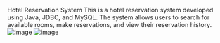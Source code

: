 Hotel Reservation System
This is a hotel reservation system developed using Java, JDBC, and MySQL. The system allows users to search for available rooms, make reservations, and view their reservation history.
![image](https://github.com/PriyanshuRaghav2/Hotel-Reservation-System/assets/76881467/54e79671-dd8d-4c4a-94a2-95449e1fce7f)
![image](https://github.com/PriyanshuRaghav2/Hotel-Reservation-System/assets/76881467/90667ba3-5ab5-4a66-b02f-29c29c5dfec4)

